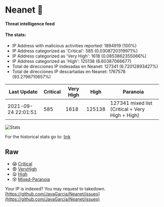 # Neanet :hocho:
#### Threat intelligence feed
#### The stats:

- IP Address with malicious activities reported: 1894919 (100%)
- IP Address categorized as 'Critical':  585 (0.0308720319971%)
- IP Address categorized as 'Very High':  1618 (0.0853862355066%)
- IP Address categorized as 'High':  125138 (6.60387066677)
- Total de direcciones IP indexadas en Neanet:  127341 (6.72012893427%)
- Total de direcciones IP descartadas en Neanet:  1767578 (93.2798710657%)

| Last Update | Critical | Very High | High | Paranoia |
| --- | --- | --- | --- | --- |
| 2021-09-24 22:01:51 | 585 | 1618 | 125138 | 127341 mixed list (Critical + Very High + High)|

![Stats](https://docs.google.com/spreadsheets/d/e/2PACX-1vSnaNMIXVabIpDJjufMlzH7poXnshF3mgd8Is1g9ytUEzVsP5my4Trn8f-xkoLLQ38xpL3HtmUexLo6/pubchart?oid=501124687&format=image)

For the historical stats go to: [link](/stats.csv)
## Raw
- :scream: [Critical](https://raw.githubusercontent.com/JavaGarcia/Neanet/master/blacklists/neanet_critical.txt)
- :fearful: [VeryHigh](https://raw.githubusercontent.com/JavaGarcia/Neanet/master/blacklists/neanet_veryHigh.txtt)
- :frowning: [High](https://raw.githubusercontent.com/JavaGarcia/Neanet/master/blacklists/neanet_high.txt)
- :dizzy_face: [Mixed-Paranoia](https://raw.githubusercontent.com/JavaGarcia/Neanet/master/blacklists/neanet_all.txt)


Your IP is indexed? You may request to takedown. [https://github.com/JavaGarcia/Neanet/issues](https://github.com/JavaGarcia/Neanet/issues)











































































































































































































































































































































































































































































































































































































































































































































































































































































































































































































































































































































































































































































































































































































































































































































































































































































































































































































































































































































































































































































































































































































































































































































































































































































































































































































































































































































































































































































































































































































































































































































































































































































































































































































































































































































































































































































































































































































































































































































































































































































































































































































































































































































































































































































































































































































































































































































































































































































































































































































































































































































































































































































































































































































































































































































































































































































































































































































































































































































































































































































































































































































































































































































































































































































































































































































































































































































































































































































































































































































































































































































































































































































































































































































































































































































































































































































































































































































































































































































































































































































































































































































































































































































































































































































































































































































































































































































































































































































































































































































































































































































































































